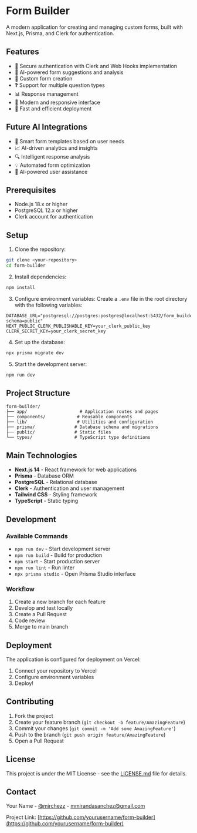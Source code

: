 # Form Builder

A modern application for creating and managing custom forms, built with Next.js, Prisma, and Clerk for authentication.

## Features

- 🔐 Secure authentication with Clerk and Web Hooks implementation
- 🤖 AI-powered form suggestions and analysis
- 📝 Custom form creation
- ❓ Support for multiple question types
- 📊 Response management
- 🎨 Modern and responsive interface
- 🚀 Fast and efficient deployment

## Future AI Integrations

- 🧠 Smart form templates based on user needs
- 📈 AI-driven analytics and insights
- 🔍 Intelligent response analysis
- 💡 Automated form optimization
- 🤝 AI-powered user assistance

## Prerequisites

- Node.js 18.x or higher
- PostgreSQL 12.x or higher
- Clerk account for authentication

## Setup

1. Clone the repository:

```bash
git clone <your-repository>
cd form-builder
```

2. Install dependencies:

```bash
npm install
```

3. Configure environment variables:
   Create a `.env` file in the root directory with the following variables:

```env
DATABASE_URL="postgresql://postgres:postgres@localhost:5432/form_builder?schema=public"
NEXT_PUBLIC_CLERK_PUBLISHABLE_KEY=your_clerk_public_key
CLERK_SECRET_KEY=your_clerk_secret_key
```

4. Set up the database:

```bash
npx prisma migrate dev
```

5. Start the development server:

```bash
npm run dev
```

## Project Structure

```
form-builder/
├── app/                    # Application routes and pages
├── components/            # Reusable components
├── lib/                   # Utilities and configuration
├── prisma/               # Database schema and migrations
├── public/               # Static files
└── types/                # TypeScript type definitions
```

## Main Technologies

- **Next.js 14** - React framework for web applications
- **Prisma** - Database ORM
- **PostgreSQL** - Relational database
- **Clerk** - Authentication and user management
- **Tailwind CSS** - Styling framework
- **TypeScript** - Static typing

## Development

### Available Commands

- `npm run dev` - Start development server
- `npm run build` - Build for production
- `npm start` - Start production server
- `npm run lint` - Run linter
- `npx prisma studio` - Open Prisma Studio interface

### Workflow

1. Create a new branch for each feature
2. Develop and test locally
3. Create a Pull Request
4. Code review
5. Merge to main branch

## Deployment

The application is configured for deployment on Vercel:

1. Connect your repository to Vercel
2. Configure environment variables
3. Deploy!

## Contributing

1. Fork the project
2. Create your feature branch (`git checkout -b feature/AmazingFeature`)
3. Commit your changes (`git commit -m 'Add some AmazingFeature'`)
4. Push to the branch (`git push origin feature/AmazingFeature`)
5. Open a Pull Request

## License

This project is under the MIT License - see the [LICENSE.md](LICENSE.md) file for details.

## Contact

Your Name - [@mirchezz](https://x.com/mirchezz) - mmirandasanchez@gmail.com

Project Link: [https://github.com/yourusername/form-builder](https://github.com/yourusername/form-builder)
